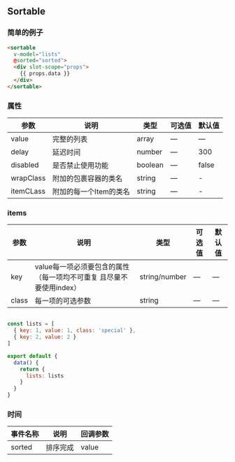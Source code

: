## Sortable

### 简单的例子

```html
<sortable
  v-model="lists"
  @sorted="sorted">
  <div slot-scope="props">
    {{ props.data }}
  </div>
</sortable>
```

### 属性
| 参数      | 说明          | 类型      | 可选值                           | 默认值  |
|---------- |-------------- |---------- |--------------------------------  |-------- |
| value | 完整的列表 | array | — | — |
| delay | 延迟时间 | number | — | 300 |
| disabled | 是否禁止使用功能 | boolean | — | false |
| wrapClass | 附加的包裹容器的类名 | string | — | - |
| itemCLass | 附加的每一个Item的类名 | string | — | - |

### items
| 参数      | 说明          | 类型      | 可选值                           | 默认值  |
|---------- |-------------- |---------- |--------------------------------  |-------- |
| key | value每一项必须要包含的属性（每一项均不可重复 且尽量不要使用index） | string/number | — | — |
| class | 每一项的可选参数 | string | — | — |

```javascript

const lists = [
  { key: 1, value: 1, class: 'special' },
  { key: 2, value: 2 }
]

export default {
  data() {
    return {
      lists: lists
    }
  }
}

```

### 时间
| 事件名称 | 说明 | 回调参数 |
|---------- |-------- |---------- |
| sorted | 排序完成 | value |
